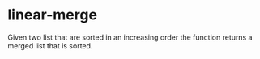 # linear-merge
Given two list that are sorted in an increasing order the function returns a merged list that is sorted.
